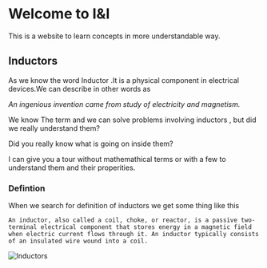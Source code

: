# Welcome to I&I

This is a website to learn concepts in more understandable way.



## Inductors 

As we know the word Inductor .It is a physical component in electrical devices.We can describe in other words as

_An ingenious invention came from study of electricity and magnetism._

We know The term and we can solve problems involving inductors , but did we really understand them?

Did  you really know what is going on inside them?

I can give you a tour without mathemathical terms or with a few to understand them and their properities.

### Defintion
When we search for definition of inductors we get some thing like this 
```
An inductor, also called a coil, choke, or reactor, is a passive two-terminal electrical component that stores energy in a magnetic field 
when electric current flows through it. An inductor typically consists of an insulated wire wound into a coil.
```
![Inductors](https://www.google.com/url?sa=i&url=https%3A%2F%2Fwww.electronics-notes.com%2Farticles%2Felectronic_components%2Finductors-transformers%2Finductor-types.php&psig=AOvVaw2TrIZueE_NXzUJo68F-CR4&ust=1644646813724000&source=images&cd=vfe&ved=0CAsQjRxqFwoTCLDT-YyB9_UCFQAAAAAdAAAAABAE)





